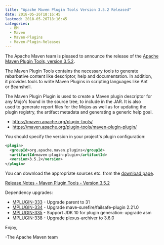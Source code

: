 ```yaml
---
title: "Apache Maven Plugin Tools Version 3.5.2 Released"
date: 2018-05-26T18:16:45
lastmod: 2018-05-26T18:16:45
categories:
  - BM
  - Maven
  - Maven-Plugins
  - Maven-Plugin-Releases
---
```

The Apache Maven team is pleased to announce the release of the 
[Apache Maven Plugin Tools, version 3.5.2](https://maven.apache.org/plugin-tools/).

The Maven Plugin Tools contains the necessary tools to generate  
rebarbative content like descriptor, help and documentation. In addition,  
it provides tools to write Maven Plugins in scripting languages like Ant  
or Beanshell.

The Maven Plugin Plugin is used to create a Maven plugin descriptor for  
any Mojo's found in the source tree, to include in the JAR. It is also  
used to generate report files for the Mojos as well as for updating the  
plugin registry, the artifact metadata and generating a generic help goal.

 * https://maven.apache.org/plugin-tools/
 * https://maven.apache.org/plugin-tools/maven-plugin-plugin/

You should specify the version in your project's plugin configuration:

```xml
<plugin>
  <groupId>org.apache.maven.plugins</groupId>
  <artifactId>maven-plugin-plugin</artifactId>
  <version>3.5.2</version>
</plugin>
```
You can download the appropriate sources etc. from the [download page](https://maven.apache.org/plugins-tools/download.cgi).

<!-- more -->

[Release Notes - Maven Plugin Tools - Version 3.5.2](https://issues.apache.org/jira/secure/ReleaseNote.jspa?projectId=12317820&version=12342545&styleName=Text)

Dependency upgrades:

 * [MPLUGIN-333](https://issues.apache.org/jira/browse/MPLUGIN-333) - Upgrade parent to 31
 * [MPLUGIN-334](https://issues.apache.org/jira/browse/MPLUGIN-334) - Upgrade mave-surefire/failsafe-plugin 2.21.0
 * [MPLUGIN-335](https://issues.apache.org/jira/browse/MPLUGIN-335) - Support JDK 10 for plugin generation: upgrade asm
 * [MPLUGIN-338](https://issues.apache.org/jira/browse/MPLUGIN-338) - Upgrade plexus-archiver to 3.6.0

Enjoy,

-The Apache Maven team

